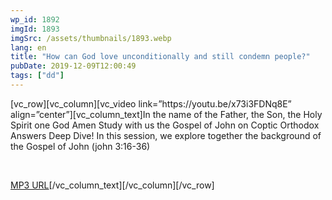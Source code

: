 ```yaml
---
wp_id: 1892
imgId: 1893
imgSrc: /assets/thumbnails/1893.webp
lang: en
title: "How can God love unconditionally and still condemn people?"
pubDate: 2019-12-09T12:00:49
tags: ["dd"]
---
```


<!-- page: 6 -->

<section class="wpb-content-wrapper"><p>[vc_row][vc_column][vc_video link=&#8221;https://youtu.be/x73i3FDNq8E&#8221; align=&#8221;center&#8221;][vc_column_text]In the name of the Father, the Son, the Holy Spirit one God Amen Study with us the Gospel of John on Coptic Orthodox Answers Deep Dive! In this session, we explore together the background of the Gospel of John (john 3:16-36)</p>
<p>&nbsp;</p>
<p><a href="https://drive.google.com/file/d/1pld1tE0kLQGSG2HR8Ro6UZishawOL8LG/view?usp=sharing">MP3 URL</a>[/vc_column_text][/vc_column][/vc_row]</p>
</section>
